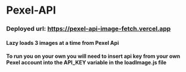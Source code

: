 # Pexel-API

### Deployed url: https://pexel-api-image-fetch.vercel.app
#### Lazy loads 3 images at a time from Pexel Api
#### To run you on your own you will need to insert api key from your own Pexel account into the API_KEY variable in the loadImage.js file

